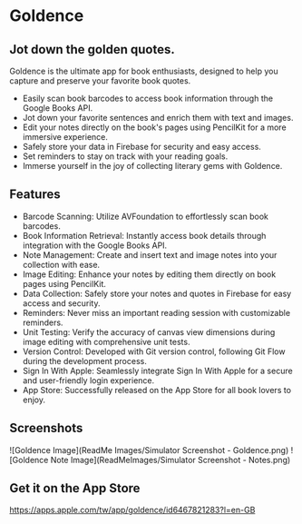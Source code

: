 
# Goldence
## Jot down the golden quotes.

Goldence is the ultimate app for book enthusiasts, designed to help you capture and preserve your favorite book quotes.

- Easily scan book barcodes to access book information through the Google Books API.
- Jot down your favorite sentences and enrich them with text and images.
- Edit your notes directly on the book's pages using PencilKit for a more immersive experience.
- Safely store your data in Firebase for security and easy access.
- Set reminders to stay on track with your reading goals.
- Immerse yourself in the joy of collecting literary gems with Goldence.

## Features

- Barcode Scanning: Utilize AVFoundation to effortlessly scan book barcodes.
- Book Information Retrieval: Instantly access book details through integration with the Google Books API.
- Note Management: Create and insert text and image notes into your collection with ease.
- Image Editing: Enhance your notes by editing them directly on book pages using PencilKit.
- Data Collection: Safely store your notes and quotes in Firebase for easy access and security.
- Reminders: Never miss an important reading session with customizable reminders.
- Unit Testing: Verify the accuracy of canvas view dimensions during image editing with comprehensive unit tests.
- Version Control: Developed with Git version control, following Git Flow during the development process.
- Sign In With Apple: Seamlessly integrate Sign In With Apple for a secure and user-friendly login experience.
- App Store: Successfully released on the App Store for all book lovers to enjoy.

## Screenshots

![Goldence Image](ReadMe Images/Simulator Screenshot - Goldence.png)
![Goldence Note Image](ReadMeImages/Simulator Screenshot - Notes.png)

## Get it on the App Store

https://apps.apple.com/tw/app/goldence/id6467821283?l=en-GB




